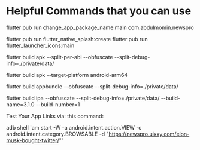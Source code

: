 # Helpful Commands that you can use

<!-- Change Package Name Android Command -->
flutter pub run change_app_package_name:main com.abdulmomin.newspro

<!-- Change Splash Screen & logo -->
flutter pub run flutter_native_splash:create
flutter pub run flutter_launcher_icons:main

<!-- BUILD APK FOR TEST -->
flutter build apk --split-per-abi --obfuscate --split-debug-info=./private/data/

flutter build apk --target-platform android-arm64

<!-- BUILD APPBUNDLE FOR RELEASE in Playstore (Android) -->
flutter build appbundle --obfuscate --split-debug-info=./private/data/

<!-- BUILD APPBUNDLE FOR RELEASE in AppStore (iOS) -->
flutter build ipa --obfuscate --split-debug-info=./private/data/ --build-name=3.1.0 --build-number=1

<!-- -------------------------------- -->
Test Your App Links via: this command:

adb shell 'am start -W -a android.intent.action.VIEW -c android.intent.category.BROWSABLE -d "https://newspro.uixxy.com/elon-musk-bought-twitter/"'
